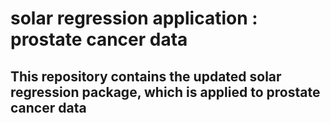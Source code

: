 # solar regression application : prostate cancer data

## This repository contains the updated solar regression package, which is applied to prostate cancer data

